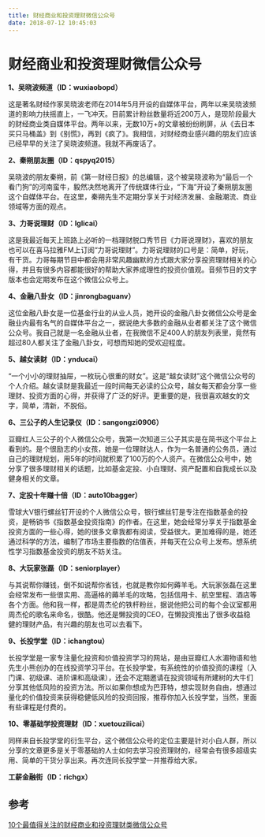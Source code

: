 ```yaml
---
title: 财经商业和投资理财微信公众号
date: 2018-07-12 10:45:03
---
```

# 财经商业和投资理财微信公众号

**1、吴晓波频道（ID：wuxiaobopd）**

这是著名财经作家吴晓波老师在2014年5月开设的自媒体平台，两年以来吴晓波频道的影响力扶摇直上，一飞冲天。目前累计粉丝数量将近200万人，是现阶段最大的财经商业类自媒体平台。两年以来，无数10万+的文章被纷纷刷屏，从《去日本买只马桶盖》到《别慌》，再到《疯了》。我相信，对财经商业感兴趣的朋友们应该已经早早的关注了吴晓波频道。我就不再废话了。

**2、秦朔朋友圈（ID：qspyq2015）**

吴晓波的朋友秦朔，前《第一财经日报》的总编辑，这个被吴晓波称为“最后一个看门狗”的河南蛮牛，毅然决然地离开了传统媒体行业，“下海”开设了秦朔朋友圈这个自媒体平台。在这里，秦朔先生不定期分享关于对经济发展、金融潮流、商业领域等方面的观点。

**3、力哥说理财（ID：lglicai）**

这是我最近每天上班路上必听的一档理财脱口秀节目《力哥说理财》，喜欢的朋友也可以在喜马拉雅FM上订阅“力哥说理财”。力哥说理财的口号是：简单，好玩，有干货。力哥每期节目中都会用非常风趣幽默的方式跟大家分享投资理财相关的心得，并且有很多内容都能很好的帮助大家养成理性的投资价值观。音频节目的文字版本也会定期发布在这个微信公众号上。

**4、金融八卦女（ID：jinrongbaguanv）**

这位金融八卦女是一位基金行业的从业人员，她开设的金融八卦女微信公众号是金融业内最有名气的自媒体平台之一，据说绝大多数的金融从业者都关注了这个微信公众号。我自己就是一名金融从业者，在我微信不足400人的朋友列表里，竟然有超过80人都关注了金融八卦女，可想而知她的受欢迎程度。

**5、越女读财（ID：ynducai）**

“一个小小的理财抽屉，一枚玩心很重的财女”。这是“越女读财”这个微信公众号的个人介绍。越女读财是我最近一段时间每天必读的公众号，越女每天都会分享一些理财、投资方面的心得，并获得了广泛的好评。更重要的是，我很喜欢越女的文字，简单，清新，不脱俗。

**6、三公子的人生记录仪（ID：sangongzi0906）**

豆瓣红人三公子的个人微信公众号，我第一次知道三公子其实是在简书这个平台上看到的。是个很励志的小女孩，她是一位理财达人，作为一名普通的公务员，通过自己的理财规划，用5年的时间就积累了100万的个人资产。在微信公众号中，她分享了很多理财相关的话题，比如基金定投、小白理财、资产配置和自我成长以及健身相关的文章。

**7、定投十年赚十倍（ID：auto10bagger）**

雪球大V银行螺丝钉开设的个人微信公众号，银行螺丝钉是专注在指数基金的投资，是畅销书《指数基金投资指南》的作者。在这里，她会经常分享关于指数基金投资方面的一些心得，她的很多文章我都有阅读，受益很大。更加难得的是，她还通过科学的方法，编制了市场主要指数的估值表，并每天在公众号上发布。想系统性学习指数基金投资的朋友不妨关注。

**8、大玩家张磊（ID：seniorplayer）**

与其说帮你赚钱，倒不如说帮你省钱，也就是教你如何薅羊毛。大玩家张磊在这里会经常发布一些很实用、高逼格的薅羊毛的攻略，包括信用卡、航空里程、酒店等各个方面。他和我一样，都是周杰伦的铁杆粉丝，据说他把公司的每个会议室都用周杰伦的歌名来命名，很酷。他还是懒投资的CEO，在懒投资推出了很多收益稳健的理财产品，有兴趣的朋友也可以去看下。

**9、长投学堂（ID：ichangtou）**

长投学堂是一家专注量化投资和价值投资学习的网站，是由豆瓣红人水湄物语和他先生小熊创办的在线投资学习平台。在长投学堂，有系统性的价值投资的课程（入门课、初级课、进阶课和高级课），还会不定期邀请在投资领域有所建树的大牛们分享其他低风险的投资方法。所以如果你想成为巴菲特，想实现财务自由，想通过量化的价值投资来获得稳健低风险的投资回报，推荐你加入长投学堂，当然，里面有些课程是付费的。

**10、零基础学投资理财（ID：xuetouzilicai）**

同样来自长投学堂的衍生平台，这个微信公众号的定位主要是针对小白人群，所以分享的文章更多是关于零基础的人士如何去学习投资理财的，经常会有很多超级实用、简单的干货分享出来。再次连同长投学堂一并推荐给大家。

**工薪金融街（ID：richgx）**



## 参考

[10个最值得关注的财经商业和投资理财类微信公众号](https://www.jianshu.com/p/e9ab1654c5a8)